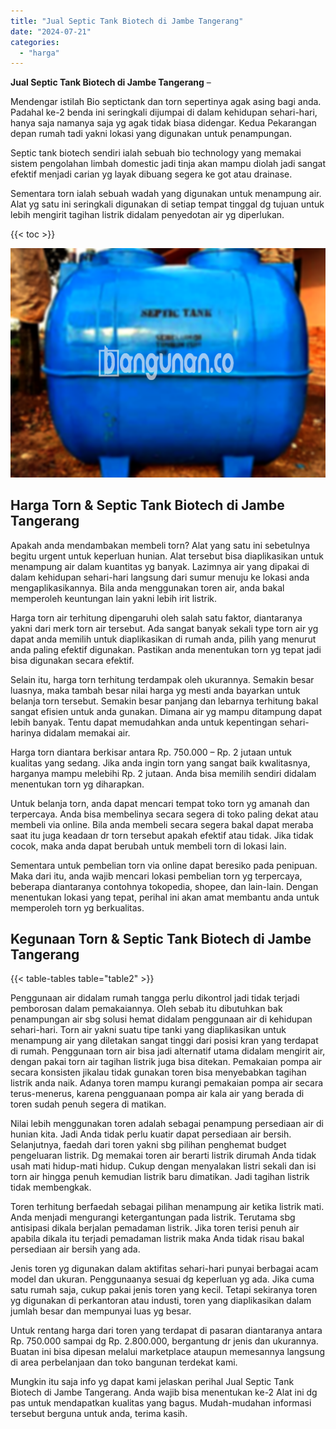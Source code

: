 ```yaml
---
title: "Jual Septic Tank Biotech di Jambe Tangerang"
date: "2024-07-21"
categories: 
  - "harga"
---
```


**Jual Septic Tank Biotech di Jambe Tangerang** –

Mendengar istilah Bio septictank dan torn sepertinya agak asing bagi anda. Padahal ke-2 benda ini seringkali dijumpai di dalam kehidupan sehari-hari, hanya saja namanya saja yg agak tidak biasa didengar. Kedua Pekarangan depan rumah tadi yakni lokasi yang digunakan untuk penampungan.

Septic tank biotech sendiri ialah sebuah bio technology yang memakai sistem pengolahan limbah domestic jadi tinja akan mampu diolah jadi sangat efektif menjadi carian yg layak dibuang segera ke got atau drainase.

Sementara torn ialah sebuah wadah yang digunakan untuk menampung air. Alat yg satu ini seringkali digunakan di setiap tempat tinggal dg tujuan untuk lebih mengirit tagihan listrik didalam penyedotan air yg diperlukan.

{{< toc >}}

![Jual Septic Tank Biotech di Jambe Tangerang](/images/jual-bio-septictank-44.png)

## Harga Torn & Septic Tank Biotech di Jambe Tangerang

Apakah anda mendambakan membeli torn? Alat yang satu ini sebetulnya begitu urgent untuk keperluan hunian. Alat tersebut bisa diaplikasikan untuk menampung air dalam kuantitas yg banyak. Lazimnya air yang dipakai di dalam kehidupan sehari-hari langsung dari sumur menuju ke lokasi anda mengaplikasikannya. Bila anda menggunakan toren air, anda bakal memperoleh keuntungan lain yakni lebih irit listrik.

Harga torn air terhitung dipengaruhi oleh salah satu faktor, diantaranya yakni dari merk torn air tersebut. Ada sangat banyak sekali type torn air yg dapat anda memilih untuk diaplikasikan di rumah anda, pilih yang menurut anda paling efektif digunakan. Pastikan anda menentukan torn yg tepat jadi bisa digunakan secara efektif.

Selain itu, harga torn terhitung terdampak oleh ukurannya. Semakin besar luasnya, maka tambah besar nilai harga yg mesti anda bayarkan untuk belanja torn tersebut. Semakin besar panjang dan lebarnya terhitung bakal sangat efisien untuk anda gunakan. Dimana air yg mampu ditampung dapat lebih banyak. Tentu dapat memudahkan anda untuk kepentingan sehari-harinya didalam memakai air.

Harga torn diantara berkisar antara Rp. 750.000 – Rp. 2 jutaan untuk kualitas yang sedang. Jika anda ingin torn yang sangat baik kwalitasnya, harganya mampu melebihi Rp. 2 jutaan. Anda bisa memilih sendiri didalam menentukan torn yg diharapkan.

Untuk belanja torn, anda dapat mencari tempat toko torn yg amanah dan terpercaya. Anda bisa membelinya secara segera di toko paling dekat atau membeli via online. Bila anda membeli secara segera bakal dapat meraba saat itu juga keadaan dr torn tersebut apakah efektif atau tidak. Jika tidak cocok, maka anda dapat berubah untuk membeli torn di lokasi lain.

Sementara untuk pembelian torn via online dapat beresiko pada penipuan. Maka dari itu, anda wajib mencari lokasi pembelian torn yg terpercaya, beberapa diantaranya contohnya tokopedia, shopee, dan lain-lain. Dengan menentukan lokasi yang tepat, perihal ini akan amat membantu anda untuk memperoleh torn yg berkualitas.

## Kegunaan Torn & Septic Tank Biotech di Jambe Tangerang

{{< table-tables table="table2" >}}

Penggunaan air didalam rumah tangga perlu dikontrol jadi tidak terjadi pemborosan dalam pemakaiannya. Oleh sebab itu dibutuhkan bak penampungan air sbg solusi hemat didalam penggunaan air di kehidupan sehari-hari. Torn air yakni suatu tipe tanki yang diaplikasikan untuk menampung air yang diletakan sangat tinggi dari posisi kran yang terdapat di rumah. Penggunaan torn air bisa jadi alternatif utama didalam mengirit air, dengan pakai torn air tagihan listrik juga bisa ditekan. Pemakaian pompa air secara konsisten jikalau tidak gunakan toren bisa menyebabkan tagihan listrik anda naik. Adanya toren mampu kurangi pemakaian pompa air secara terus-menerus, karena pengguanaan pompa air kala air yang berada di toren sudah penuh segera di matikan.

Nilai lebih menggunakan toren adalah sebagai penampung persediaan air di hunian kita. Jadi Anda tidak perlu kuatir dapat persediaan air bersih. Selanjutnya, faedah dari toren yakni sbg pilihan penghemat budget pengeluaran listrik. Dg memakai toren air berarti listrik dirumah Anda tidak usah mati hidup-mati hidup. Cukup dengan menyalakan listri sekali dan isi torn air hingga penuh kemudian listrik baru dimatikan. Jadi tagihan listrik tidak membengkak.

Toren terhitung berfaedah sebagai pilihan menampung air ketika listrik mati. Anda menjadi mengurangi ketergantungan pada listrik. Terutama sbg antisipasi dikala berjalan pemadaman listrik. Jika toren terisi penuh air apabila dikala itu terjadi pemadaman listrik maka Anda tidak risau bakal persediaan air bersih yang ada.

Jenis toren yg digunakan dalam aktifitas sehari-hari punyai berbagai acam model dan ukuran. Penggunaanya sesuai dg keperluan yg ada. Jika cuma satu rumah saja, cukup pakai jenis toren yang kecil. Tetapi sekiranya toren yg digunakan di perkantoran atau industi, toren yang diaplikasikan dalam jumlah besar dan mempunyai luas yg besar.

Untuk rentang harga dari toren yang terdapat di pasaran diantaranya antara Rp. 750.000 sampai dg Rp. 2.800.000, bergantung dr jenis dan ukurannya. Buatan ini bisa dipesan melalui marketplace ataupun memesannya langsung di area perbelanjaan dan toko bangunan terdekat kami.

Mungkin itu saja info yg dapat kami jelaskan perihal Jual Septic Tank Biotech di Jambe Tangerang. Anda wajib bisa menentukan ke-2 Alat ini dg pas untuk mendapatkan kualitas yang bagus. Mudah-mudahan informasi tersebut berguna untuk anda, terima kasih.
